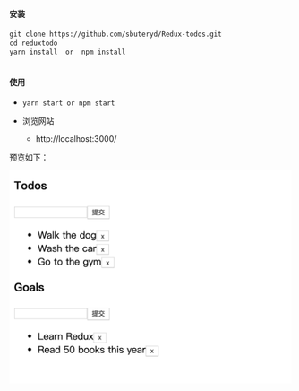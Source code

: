 #### 安装

 ```
 git clone https://github.com/sbuteryd/Redux-todos.git
 cd reduxtodo
 yarn install  or  npm install
  
 ```
 
#### 使用

* `yarn start or npm start `

* 浏览网站 
    * http://localhost:3000/

预览如下：

![view](https://github.com/sbuteryd/Redux-todos/blob/master/public/view.png)
